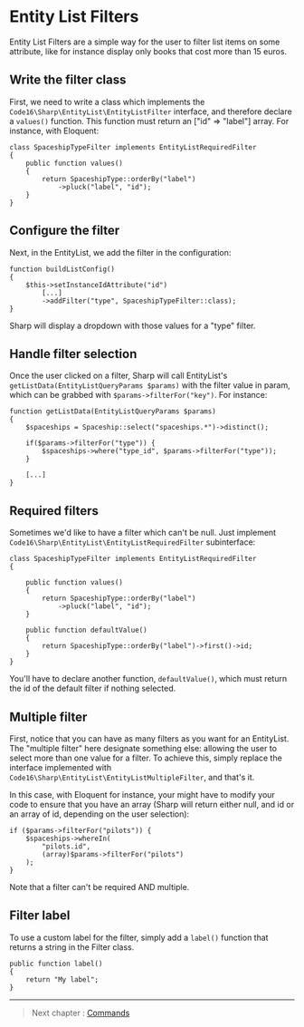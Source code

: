 # Entity List Filters

Entity List Filters are a simple way for the user to filter list items on some attribute, like for instance display only books that cost more than 15 euros.


## Write the filter class

First, we need to write a class which implements the `Code16\Sharp\EntityList\EntityListFilter` interface, and therefore declare a `values()` function. This function must return an ["id" => "label"] array. For instance, with Eloquent:

    class SpaceshipTypeFilter implements EntityListRequiredFilter
    {
        public function values()
        {
            return SpaceshipType::orderBy("label")
                ->pluck("label", "id");
        }
    }


## Configure the filter

Next, in the EntityList, we add the filter in the configuration:

    function buildListConfig()
    {
        $this->setInstanceIdAttribute("id")
            [...]
            ->addFilter("type", SpaceshipTypeFilter::class);
    }

Sharp will display a dropdown with those values for a "type" filter.


## Handle filter selection

Once the user clicked on a filter, Sharp will call EntityList's `getListData(EntityListQueryParams $params)` with the filter value in param, which can be grabbed with `$params->filterFor("key")`. For instance:

    function getListData(EntityListQueryParams $params)
    {
        $spaceships = Spaceship::select("spaceships.*")->distinct();

        if($params->filterFor("type")) {
            $spaceships->where("type_id", $params->filterFor("type"));
        }

        [...]
    }


## Required filters

Sometimes we'd like to have a filter which can't be null. Just implement `Code16\Sharp\EntityList\EntityListRequiredFilter` subinterface:

    class SpaceshipTypeFilter implements EntityListRequiredFilter
    {

        public function values()
        {
            return SpaceshipType::orderBy("label")
                ->pluck("label", "id");
        }

        public function defaultValue()
        {
            return SpaceshipType::orderBy("label")->first()->id;
        }
    }

You'll have to declare another function, `defaultValue()`, which must return the id of the default filter if nothing selected.


## Multiple filter

First, notice that you can have as many filters as you want for an EntityList. The "multiple filter" here designate something else: allowing the user to select more than one value for a filter. To achieve this, simply replace the interface implemented with `Code16\Sharp\EntityList\EntityListMultipleFilter`, and that's it.

In this case, with Eloquent for instance, your might have to modify your code to ensure that you have an array (Sharp will return either null, and id or an array of id, depending on the user selection):

    if ($params->filterFor("pilots")) {
        $spaceships->whereIn(
            "pilots.id", 
            (array)$params->filterFor("pilots")
        );
    }


Note that a filter can't be required AND multiple.

## Filter label

To use a custom label for the filter, simply add a `label()` function that returns a string in the Filter class.

    public function label() 
    {
        return "My label";
    }


---

> Next chapter : [Commands](commands.md)